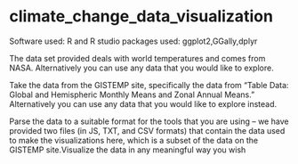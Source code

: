 # climate_change_data_visualization

Software used: R and R studio
packages used: ggplot2,GGally,dplyr

The data set provided deals with world temperatures and comes from NASA. Alternatively you can use any data that you would like to explore.

Take the data from the GISTEMP site, specifically the data from “Table Data: Global and Hemispheric Monthly Means and Zonal Annual Means.” Alternatively you can use any data that you would like to explore instead.

Parse the data to a suitable format for the tools that you are using – we have provided two files (in JS, TXT, and CSV formats) that contain the data used to make the visualizations here, which is a subset of the data on the GISTEMP site.Visualize the data in any meaningful way you wish


